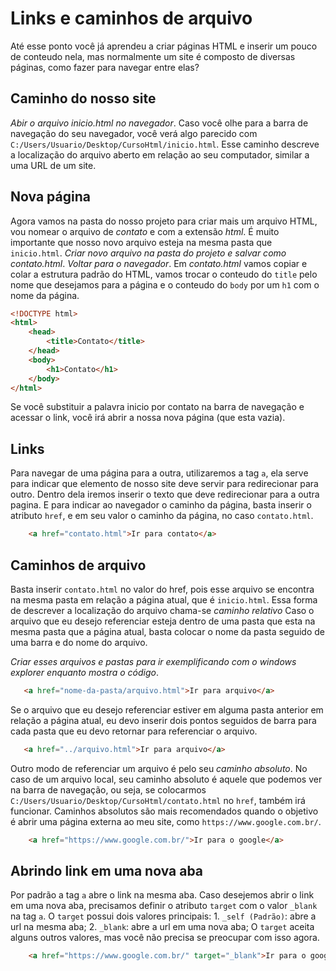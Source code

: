 # Links e caminhos de arquivo
Até esse ponto você já aprendeu a criar páginas HTML e inserir um pouco de conteudo nela, mas normalmente um site é composto de diversas páginas, como fazer para navegar entre elas?

## Caminho do nosso site
_Abir o arquivo inicio.html no navegador_.
Caso você olhe para a barra de navegação do seu navegador, você verá algo parecido com ``C:/Users/Usuario/Desktop/CursoHtml/inicio.html``.
Esse caminho descreve a localização do arquivo aberto em relação ao seu computador, similar a uma URL de um site.

## Nova página
Agora vamos na pasta do nosso projeto para criar mais um arquivo HTML, vou nomear o arquivo de _contato_ e com a extensão _html_.
É muito importante que nosso novo arquivo esteja na mesma pasta que ``inicio.html``.
_Criar novo arquivo na pasta do projeto e salvar como contato.html_.
_Voltar para o navegador_.
Em _contato.html_ vamos copiar e colar a estrutura padrão do HTML, vamos trocar o conteudo do ``title`` pelo nome que desejamos para a página e o conteudo do ``body`` por um ``h1`` com o nome da página.

```html
<!DOCTYPE html>
<html>
    <head>
        <title>Contato</title>
    </head>
    <body>
        <h1>Contato</h1>
    </body>
</html>
 ```

Se você substituir a palavra inicio por contato na barra de navegação e acessar o link, você irá abrir a nossa nova página (que esta vazia).

## Links
Para navegar de uma página para a outra, utilizaremos a tag ``a``, ela serve para indicar que elemento de nosso site deve servir para redirecionar para outro.
Dentro dela iremos inserir o texto que deve redirecionar para a outra pagina.
E para indicar ao navegador o caminho da página, basta inserir o atributo ``href``, e em seu valor o caminho da página, no caso ``contato.html``.

```html
    <a href="contato.html">Ir para contato</a>
 ```

## Caminhos de arquivo
Basta inserir ``contato.html`` no valor do href, pois esse arquivo se encontra na mesma pasta em relação a página atual, que é ``inicio.html``.
Essa forma de descrever a localização do arquivo chama-se _caminho relativo_ 
Caso o arquivo que eu desejo referenciar esteja dentro de uma pasta que esta na mesma pasta que a página atual, basta colocar o nome da pasta seguido de uma barra e do nome do arquivo.

_Criar esses arquivos e pastas para ir exemplificando com o windows explorer enquanto mostra o código_.

 ```html
    <a href="nome-da-pasta/arquivo.html">Ir para arquivo</a>
 ```

Se o arquivo que eu desejo referenciar estiver em alguma pasta anterior em relação a página atual, eu devo inserir dois pontos seguidos de barra para cada pasta que eu devo retornar para referenciar o arquivo.

 ```html
    <a href="../arquivo.html">Ir para arquivo</a>
 ```

Outro modo de referenciar um arquivo é pelo seu _caminho absoluto_.
No caso de um arquivo local, seu caminho absoluto é aquele que podemos ver na barra de navegação, ou seja, se colocarmos ``C:/Users/Usuario/Desktop/CursoHtml/contato.html`` no ``href``, também irá funcionar.
Caminhos absolutos são mais recomendados quando o objetivo é abrir uma página externa ao meu site, como ``https://www.google.com.br/``.

```html
    <a href="https://www.google.com.br/">Ir para o google</a>
 ```

 ## Abrindo link em uma nova aba
 Por padrão a tag ``a`` abre o link na mesma aba.
 Caso desejemos abrir o link em uma nova aba, precisamos definir o atributo ``target`` com o valor ``_blank`` na tag ``a``.
 O ``target`` possui dois valores principais: 
    1. ``_self (Padrão)``: abre a url na mesma aba;
    2. ``_blank``: abre a url em uma nova aba;
O ``target`` aceita alguns outros valores, mas você não precisa se preocupar com isso agora.

 
```html
    <a href="https://www.google.com.br/" target="_blank">Ir para o google</a>
 ```